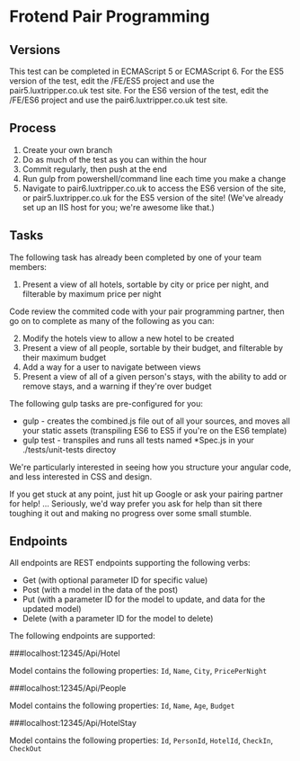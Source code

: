 # Frotend Pair Programming

## Versions

This test can be completed in ECMAScript 5 or ECMAScript 6. For the ES5 version of the test, edit the /FE/ES5 project and use the pair5.luxtripper.co.uk test site. For the ES6 version of the test, edit the /FE/ES6 project and use the pair6.luxtripper.co.uk test site.

## Process

1. Create your own branch
2. Do as much of the test as you can within the hour
3. Commit regularly, then push at the end
4. Run gulp from powershell/command line each time you make a change
5. Navigate to pair6.luxtripper.co.uk to access the ES6 version of the site, or pair5.luxtripper.co.uk for the ES5 version of the site! (We've already set up an IIS host for you; we're awesome like that.)

## Tasks

The following task has already been completed by one of your team members: 

1. Present a view of all hotels, sortable by city or price per night, and filterable by maximum price per night

Code review the commited code with your pair programming partner, then go on to complete as many of the following as you can:

2. Modify the hotels view to allow a new hotel to be created
3. Present a view of all people, sortable by their budget, and filterable by their maximum budget
4. Add a way for a user to navigate between views
5. Present a view of all of a given person's stays, with the ability to add or remove stays, and a warning if they're over budget

The following gulp tasks are pre-configured for you:

* gulp - creates the combined.js file out of all your sources, and moves all your static assets (transpiling ES6 to ES5 if you're on the ES6 template)
* gulp test - transpiles and runs all tests named *Spec.js in your ./tests/unit-tests directoy

We're particularly interested in seeing how you structure your angular code, and less interested in CSS and design. 

If you get stuck at any point, just hit up Google or ask your pairing partner for help! ... Seriously, we'd way prefer you ask for help than sit there toughing it out and making no progress over some small stumble.

## Endpoints

All endpoints are REST endpoints supporting the following verbs:

* Get (with optional parameter ID for specific value)
* Post (with a model in the data of the post)
* Put (with a parameter ID for the model to update, and data for the updated model)
* Delete (with a parameter ID for the model to delete)

The following endpoints are supported:

###localhost:12345/Api/Hotel

Model contains the following properties: `Id`, `Name`, `City`, `PricePerNight`

###localhost:12345/Api/People

Model contains the following properties: `Id`, `Name`, `Age`, `Budget`

###localhost:12345/Api/HotelStay

Model contains the following properties: `Id`, `PersonId`, `HotelId`, `CheckIn`, `CheckOut`